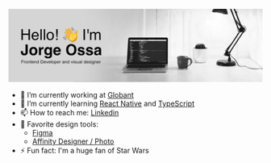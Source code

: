 ![header](./assets/profile-header.png)
- 🔭 I’m currently working at [Globant](https://www.globant.com/)
- 🌱 I’m currently learning [React Native](https://reactnative.dev/) and [TypeScript](https://www.typescriptlang.org/)
- 📫 How to reach me: [Linkedin](https://www.linkedin.com/in/jorgehossa/)
- 🎨 Favorite design tools:
  - [Figma](https://www.figma.com/@georgehossa)
  - [Affinity Designer / Photo](https://affinity.serif.com/en-us/)
- ⚡ Fun fact: I'm a huge fan of Star Wars